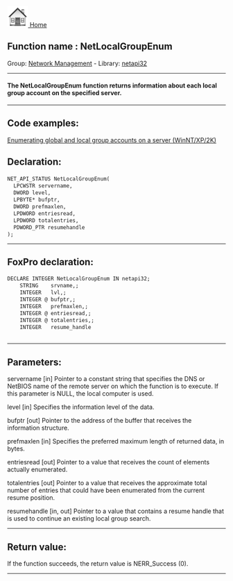 [<img src="../../images/home.png"> Home ](https://github.com/VFPX/Win32API)  

## Function name : NetLocalGroupEnum
Group: [Network Management](../../functions_group.md#Network_Management)  -  Library: [netapi32](../../libraries.md#netapi32)  
***  


#### The NetLocalGroupEnum function returns information about each local group account on the specified server.
***  


## Code examples:
[Enumerating global and local group accounts on a server (WinNT/XP/2K)](../../samples/sample_411.md)  

## Declaration:
```foxpro  
NET_API_STATUS NetLocalGroupEnum(
  LPCWSTR servername,
  DWORD level,
  LPBYTE* bufptr,
  DWORD prefmaxlen,
  LPDWORD entriesread,
  LPDWORD totalentries,
  PDWORD_PTR resumehandle
);  
```  
***  


## FoxPro declaration:
```foxpro  
DECLARE INTEGER NetLocalGroupEnum IN netapi32;
	STRING    srvname,;
	INTEGER   lvl,;
	INTEGER @ bufptr,;
	INTEGER   prefmaxlen,;
	INTEGER @ entriesread,;
	INTEGER @ totalentries,;
	INTEGER   resume_handle
  
```  
***  


## Parameters:
servername 
[in] Pointer to a constant string that specifies the DNS or NetBIOS name of the remote server on which the function is to execute. If this parameter is NULL, the local computer is used. 

level 
[in] Specifies the information level of the data.

bufptr 
[out] Pointer to the address of the buffer that receives the information structure.

prefmaxlen 
[in] Specifies the preferred maximum length of returned data, in bytes.

entriesread 
[out] Pointer to a value that receives the count of elements actually enumerated. 

totalentries 
[out] Pointer to a value that receives the approximate total number of entries that could have been enumerated from the current resume position. 

resumehandle 
[in, out] Pointer to a value that contains a resume handle that is used to continue an existing local group search.  
***  


## Return value:
If the function succeeds, the return value is NERR_Success (0).  
***  

